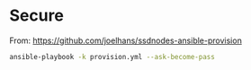# Secure

From: https://github.com/joelhans/ssdnodes-ansible-provision

```sh
ansible-playbook -k provision.yml --ask-become-pass
```
